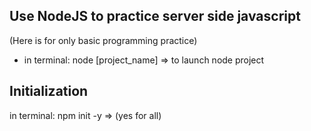 ## Use NodeJS to practice server side javascript
(Here is for only basic programming practice)
* in terminal: node [project_name] => to launch node project

## Initialization
in terminal: npm init -y => (yes for all)

